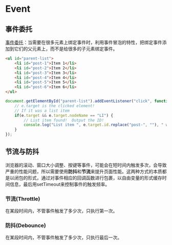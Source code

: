 # Event

## 事件委托

[事件委托](https://developer.mozilla.org/en-US/docs/Learn/JavaScript/Building_blocks/Events#Event_delegation)：当需要在很多元素上绑定事件时，利用事件冒泡的特性，把绑定事件添加到它们的父元素上，而不是给很多的子元素绑定事件。

```html
<ul id="parent-list">
	<li id="post-1">Item 1</li>
	<li id="post-2">Item 2</li>
	<li id="post-3">Item 3</li>
	<li id="post-4">Item 4</li>
	<li id="post-5">Item 5</li>
	<li id="post-6">Item 6</li>
</ul>
```

```js
document.getElementById("parent-list").addEventListener("click", function(e) {
	// e.target is the clicked element!
	// If it was a list item
	if(e.target && e.target.nodeName == "LI") {
		// List item found!  Output the ID!
		console.log("List item ", e.target.id.replace("post-", ""), " was clicked!");
	}
});
```

## 节流与防抖

浏览器的滚动、窗口大小调整、按键等事件，可能会在短时间内触发多次，会导致严重的性能问题，所以需要使用**防抖**和**节流**来提升页面性能。这两种方式的本质都是以闭包的形式，通过对事件相应的回调函数进行包裹，以自由变量的形式缓存时间信息，最后用setTimeout来控制事件的触发频率。

### 节流(Throttle)

在某段时间内，不管事件触发了多少次，只执行第一次。



### 防抖(Debounce)

在某段时间内，不管事件触发了多少次，只执行最后一次。